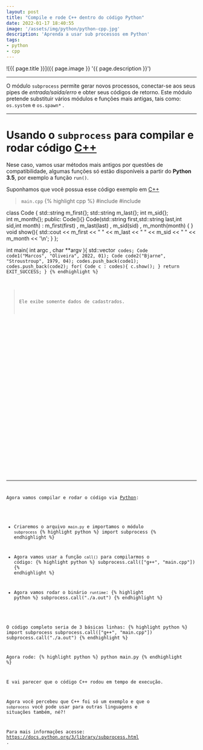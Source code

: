 ```yaml
---
layout: post
title: "Compile e rode C++ dentro do código Python"
date: 2022-01-17 18:40:55
image: '/assets/img/python/python-cpp.jpg'
description: 'Aprenda a usar sub processos em Python'
tags:
- python
- cpp
---
```


![{{ page.title }}]({{ page.image }} '{{ page.description }}')

---

O módulo `subprocess` permite gerar novos processos, conectar-se aos seus pipes de *entrada/saída/erro* e obter seus códigos de retorno. Este módulo pretende substituir vários módulos e funções mais antigas, tais como: `os.system` e `os.spawn*` .

---

# Usando o `subprocess` para compilar e rodar código [C++](https://terminalroot.com.br/cpp)
Nese caso, vamos usar métodos mais antigos por questões de compatibilidade, algumas funções só estão disponíveis a partir do **Python 3.5**, por exemplo a função `run()`.

Suponhamos que você possua esse código exemplo em [C++](https://terminalroot.com.br/cpp)

> `main.cpp`
{% highlight cpp %}
#include <iostream>
#include <vector>

class Code {
  std::string m_first{};
  std::string m_last{};
  int         m_sid{};  
  int         m_month{};
  public:
  Code(){}
  Code(std::string first,std::string last,int sid,int month)
    : m_first(first)
      , m_last(last)
      , m_sid(sid)
      , m_month(month) {
      }
  void show(){
    std::cout << m_first << " "
      << m_last  << " "
      << m_sid   << " "
      << m_month << '\n';
  }
};

int main( int argc , char **argv ){
  std::vector<Code> codes;
  Code code1("Marcos", "Oliveira", 2022, 01);
  Code code2("Bjarne", "Stroustroup", 1979, 04);
  codes.push_back(code1);
  codes.push_back(code2);
  for( Code c : codes){
    c.show();
  }
  return EXIT_SUCCESS;
}
{% endhighlight %}
> Ele exibe somente dados de cadastrados.


<!-- SQUARE - GAMES ROOT -->
<script async src="//pagead2.googlesyndication.com/pagead/js/adsbygoogle.js"></script>
<ins class="adsbygoogle"
style="display:inline-block;width:336px;height:280px"
data-ad-client="ca-pub-2838251107855362"
data-ad-slot="5351066970"></ins>
<script>
(adsbygoogle = window.adsbygoogle || []).push({});
</script>

---

Agora vamos compilar e rodar o código via [Python](https://terminalroot.com.br/tags#python):
+ Criaremos o arquivo `main.py` e importamos o módulo `subprocess`
{% highlight python %}
import subprocess 
{% endhighlight %}

+ Agora vamos usar a função `call()` para compilarmos o código:
{% highlight python %}
subprocess.call(["g++", "main.cpp"]) 
{% endhighlight %}

+ Agora vamos rodar o binário `runtime`:
{% highlight python %}
subprocess.call("./a.out") 
{% endhighlight %}

O código completo seria de 3 básicas linhas:
{% highlight python %}
import subprocess
subprocess.call(["g++", "main.cpp"]) 
subprocess.call("./a.out") 
{% endhighlight %}

Agora rode:
{% highlight python %}
python main.py
{% endhighlight %}

E vai parecer que o código C++ rodou em tempo de execução.

Agora você percebeu que C++ foi só um exemplo e que o `subprocess` você pode usar para outras linguagens e situações também, né?!

Para mais informações acesse: <https://docs.python.org/3/library/subprocess.html> .



